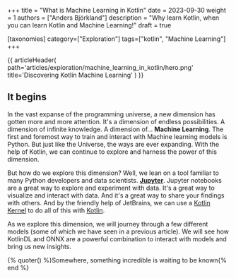 +++
title = "What is Machine Learning in Kotlin"
date = 2023-09-30
weight = 1
authors = ["Anders Björkland"]
description = "Why learn Kotlin, when you can learn Kotlin and Machine Learning!"
draft = true

[taxonomies] 
category=["Exploration"]
tags=["kotlin", "Machine Learning"]
+++

{{ articleHeader(
path='articles/exploration/machine_learning_in_kotlin/hero.png'
title='Discovering Kotlin Machine Learning'
) }}

## It begins
In the vast expanse of the programming universe, a new dimension has gotten more and more attention. It's a dimension of endless possibilities. A dimension of infinite knowledge. A dimension of... **Machine Learning**. The first and foremost way to train and interact with Machine learning models is Python. But just like the Universe, the ways are ever expanding. With the help of Kotlin, we can continue to explore and harness the power of this dimension.

But how do we explore this dimension? Well, we lean on a tool familiar to many Python developers and data scientists. [**Jupyter**](https://jupyter.org/install). Jupyter notebooks are a great way to explore and experiment with data. It's a great way to visualize and interact with data. And it's a great way to share your findings with others. And by the friendly help of JetBrains, we can use a [Kotlin Kernel](https://github.com/Kotlin/kotlin-jupyter) to do all of this with [Kotlin](https://kotlinlang.org/).

As we explore this dimension, we will journey through a few different models (some of which we have seen in a previous article). We will see how KotlinDL and ONNX are a powerful combination to interact with models and bring us new insights.

{% quoter() %}Somewhere, something incredible is waiting to be known{% end %}


